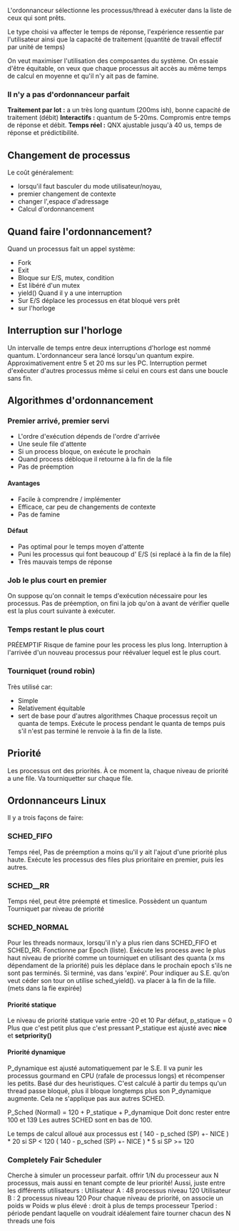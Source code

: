 L'ordonnanceur sélectionne les processus/thread à exécuter dans la liste de ceux qui sont prêts.

Le type choisi va affecter le temps de réponse, l'expérience ressentie par l'utilisateur ainsi que la capacité de traitement (quantité de travail effectif par unité de temps)

On veut maximiser l'utilisation des composantes du système. 
On essaie d'être équitable, on veux que chaque processus ait accès au même temps de calcul en moyenne et qu'il n'y ait pas de famine.

### Il n'y a pas d'ordonnanceur parfait
**Traitement par lot :** a un très long quantum (200ms ish), bonne capacité de traitement (débit)
**Interactifs :** quantum de 5-20ms. Compromis entre temps de réponse et débit.
**Temps réel :** QNX ajustable jusqu'à 40 us, temps de réponse et prédictibilité.

## Changement de processus
Le coût généralement:
- lorsqu'il faut basculer du mode utilisateur/noyau,
- premier changement de contexte
- changer l',espace d'adressage
- Calcul d'ordonnancement
## Quand faire l'ordonnancement?
Quand un processus fait un appel système:
- Fork
- Exit
- Bloque sur E/S, mutex, condition
- Est libéré d'un mutex
- yield()
Quand il y a une interruption
- Sur E/S déplace les processus en état bloqué vers prêt
- sur l'horloge

## Interruption sur l'horloge
Un intervalle de temps entre deux interruptions d'horloge est nommé quantum.
L'ordonnanceur sera lancé lorsqu'un quantum expire.
Approximativement entre 5 et 20 ms sur les PC.
Interruption permet d'exécuter d'autres processus même si celui en cours est dans une boucle sans fin.

## Algorithmes d'ordonnancement
### Premier arrivé, premier servi
- L'ordre d'exécution dépends de l'ordre d'arrivée
- Une seule file d'attente
- Si un process bloque, on exécute le prochain
-  Quand process débloque il retourne à la fin de la file
- Pas de préemption
#### Avantages
- Facile à comprendre / implémenter
- Efficace, car peu de changements de contexte
- Pas de famine
#### Défaut
- Pas optimal pour le temps moyen d'attente
- Puni les processus qui font beaucoup d' E/S (si replacé à la fin de la file)
- Très mauvais temps de réponse
### Job le plus court en premier
On suppose qu'on connait le temps d'exécution nécessaire pour les processus.
Pas de préemption, on fini la job qu'on à avant de vérifier quelle est la plus court suivante à exécuter.
### Temps restant le plus court
PRÉEMPTIF
Risque de famine pour les process les plus long.
Interruption à l'arrivée d'un nouveau processus pour réévaluer lequel est le plus court.
### Tourniquet (round robin)
Très utilisé car:
- Simple
- Relativement équitable
- sert de base pour d'autres algorithmes
Chaque processus reçoit un quanta de temps.
Exécute le process pendant le quanta de temps puis s'il n'est pas terminé le renvoie à la fin de la liste.

## Priorité
Les processus ont des priorités. À ce moment la, chaque niveau de priorité a une file. Va tourniquetter sur chaque file.

## Ordonnanceurs Linux
Il y a trois façons de faire:
### SCHED_FIFO
Temps réel, Pas de préemption a moins qu'il y ait l'ajout d'une priorité plus haute. Exécute les processus des files plus prioritaire en premier, puis les autres.
### SCHED__RR
Temps réel, peut être préempté et timeslice.
Possèdent un quantum
Tourniquet par niveau de priorité
### SCHED_NORMAL
Pour les threads normaux, lorsqu'il n'y a plus rien dans SCHED_FIFO et SCHED_RR.
Fonctionne par Epoch (liste). Exécute les process avec le plus haut niveau de priorité comme un tourniquet en utilisant des quanta (x ms dépendament de la priorité) puis les déplace dans le prochain epoch s'ils ne sont pas terminés. Si terminé, vas dans 'expiré'.
Pour indiquer au S.E. qu’on veut céder son tour on utilise sched_yield(). va placer à la fin de la fille. (mets dans la fie expirée)
#### Priorité statique
Le niveau de priorité statique varie entre -20 et 10
Par défaut, p_statique = 0
Plus que c'est petit plus que c'est pressant
P_statique est ajusté avec **nice** et **setpriority()**
#### Priorité dynamique
P_dynamique est ajusté automatiquement par le S.E. Il va punir les processus gourmand en CPU (rafale de processus longs) et récompenser les petits.
Basé dur des heuristiques.
C'est calculé à partir du temps qu'un thread passe bloqué, plus il bloque longtemps plus son P_dynamique augmente. Cela ne s'applique pas aux autres SCHED.

P_Sched (Normal) = 120 + P_statique + P_dynamique
Doit donc rester entre 100 et 139
Les autres SCHED sont en bas de 100.

Le temps de calcul alloué aux processus est 
( 140 - p_sched (SP) +- NICE ) * 20 si SP < 120
( 140 - p_sched (SP) +- NICE ) * 5 si SP >= 120
### Completely Fair Scheduler
Cherche à simuler un processeur parfait.
offrir 1/N du processeur aux N processus, mais aussi en tenant compte de leur priorité! Aussi, juste entre les différents utilisateurs : 
Utilisateur A : 48 processus niveau 120 
Utilisateur B : 2 processus niveau 120
Pour chaque niveau de priorité, on associe un poids w
Poids w plus élevé : droit à plus de temps processeur
Tperiod : période pendant laquelle on voudrait idéalement faire tourner chacun des N threads une fois